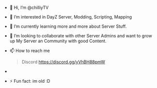 - 👋 Hi, I’m @chilliyTV
  
- 👀 I’m interested in DayZ Server, Modding, Scripting, Mapping
  
- 🌱 I’m currently learning more and more about Server Stuff.
  
- 💞️ I’m looking to collaborate with other Server Admins and want to grow up My Server an Community with good Content.

-  📫 How to reach me
   > Discord https://discord.gg/yVhBH88pmW
- 
- ⚡ Fun fact: im old :D

<!---
chilliyTV/chilliyTV is a ✨ special ✨ repository because its `README.md` (this file) appears on your GitHub profile.
You can click the Preview link to take a look at your changes.
--->
